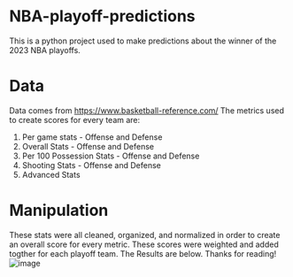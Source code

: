 # NBA-playoff-predictions
This is a python project used to make predictions about the winner of the 2023 NBA playoffs. 

# Data
Data comes from https://www.basketball-reference.com/
The metrics used to create scores for every team are:
1. Per game stats - Offense and Defense
2. Overall Stats - Offense and Defense
3. Per 100 Possession Stats - Offense and Defense
4. Shooting Stats - Offense and Defense
5. Advanced Stats

# Manipulation
These stats were all cleaned, organized, and normalized in order to create an overall score for every metric. 
These scores were weighted and added togther for each playoff team. 
The Results are below. 
Thanks for reading!
![image](https://user-images.githubusercontent.com/104167338/233167856-40967e59-a4f7-4b1f-bfba-88262dc7c92d.png)
